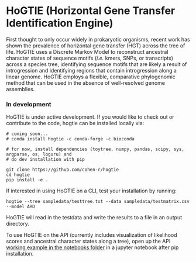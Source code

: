 # HoGTIE (**Ho**rizontal **G**ene **T**ransfer **I**dentification **E**ngine)
First thought to only occur widely in prokaryotic organisms, recent work has shown the prevalence of horizontal gene transfer (HGT) across the tree of life. HoGTIE uses a Discrete Markov Model to reconstruct ancestral character states of sequence motifs (*i.e.* kmers, SNPs, or transcripts) across a species tree, identifying sequence motifs that are likely a result of introgression and identifying regions that contain introgression along a linear genome. HoGTIE employs a flexible, comparative phylogenomic method that can be used in the absence of well-resolved genome assemblies.

### In development
HoGTIE is under active development. If you would like to check out or contribute to the code, hogtie can be installed locally via:

```
# coming soon...
# conda install hogtie -c conda-forge -c bioconda

# for now, install dependencies (toytree, numpy, pandas, scipy, sys, argparse, os, loguru) and
# do dev installation with pip

git clone https://github.com/cohen-r/hogtie
cd hogtie
pip install -e .

```

If interested in using HoGTIE on a CLI, test your installation by running:
```
hogtie --tree sampledata/testtree.txt --data sampledata/testmatrix.csv --model ARD
```
HoGTIE will read in the testdata and write the results to a file in an output directory.

To use HoGTIE on the API (currently includes visualization of likelihood scores and ancestral character states along a tree), open up the API [working example in the notebooks folder](https://github.com/cohen-r/hogtie/blob/main/notebooks/working_example.ipynb) in a jupyter notebook after pip installation.